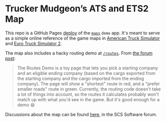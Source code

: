 # Trucker Mudgeon’s ATS and ETS2 Map

This repo is a GitHub Pages [deploy](https://truckermudgeon.github.io) of the [`maps`](https://github.com/truckermudgeon/maps) `demo` app. It's meant to serve as a simple online reference 
of the game maps in [American Truck Simulator](https://americantrucksimulator.com/) and [Euro Truck Simulator 2](https://eurotrucksimulator2.com/).

The map also includes a hacky routing demo at [`/routes`](https://truckermudgeon.github.io/routes). 
From [the forum post](https://forum.scssoft.com/viewtopic.php?p=1899929#p1899929):

> The Routes Demo is a toy page that lets you pick a starting company and an eligible ending company (based on the cargo exported from the starting
> company and the cargo imported from the ending company). The page will show a "shortest" route in red, and a "prefer smaller roads" route in green.
> Currently, the routing code doesn't take a lot of things into account, so the routes it calculates probably won't match up with what you'd see in the game.
> But it's good enough for a demo 😆

Discussions about the map can be found [here](https://forum.scssoft.com/viewtopic.php?t=318267), in the SCS Software forum.
